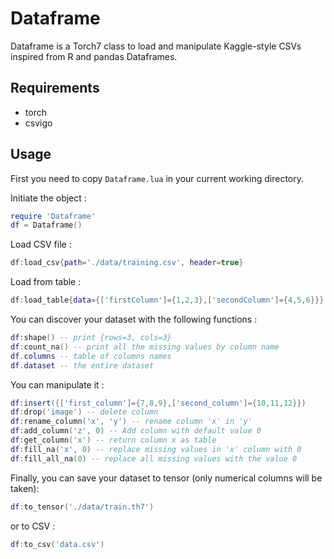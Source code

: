 # Dataframe
Dataframe is a Torch7 class to load and manipulate Kaggle-style CSVs inspired from R and pandas Dataframes.

## Requirements
- torch
- csvigo

## Usage
First you need to copy `Dataframe.lua` in your current working directory.

Initiate the object :
```lua
require 'Dataframe'
df = Dataframe()
```

Load CSV file :
```lua
df:load_csv{path='./data/training.csv', header=true}
```

Load from table :
```lua
df:load_table{data={['firstColumn']={1,2,3},['secondColumn']={4,5,6}}}
```

You can discover your dataset with the following functions :
```lua
df:shape() -- print {rows=3, cols=3}
df:count_na() -- print all the missing values by column name
df.columns -- table of columns names
df.dataset -- the entire dataset
```

You can manipulate it :
```lua
df:insert({['first_column']={7,8,9},['second_column']={10,11,12}})
df:drop('image') -- delete column
df:rename_column('x', 'y') -- rename column 'x' in 'y'
df:add_column('z', 0) -- Add column with default value 0
df:get_column('x') -- return column x as table
df:fill_na('x', 0) -- replace missing values in 'x' column with 0
df:fill_all_na(0) -- replace all missing values with the value 0
```

Finally, you can save your dataset to tensor (only numerical columns will be taken):
```lua
df:to_tensor('./data/train.th7')
```

or to CSV :
```lua
df:to_csv('data.csv')
```